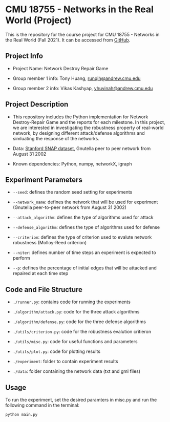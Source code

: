 # CMU 18755 - Networks in the Real World (Project)

This is the repository for the course project for CMU 18755 - Networks in the Real World (Fall 2021). It can be accessed from [GitHub](https://github.com/tonyrunqihuang/18755-Projects-Network-Destroy-Repair-Game).

## Project Info
- Project Name: Network Destroy Repair Game

- Group member 1 info: Tony Huang, runqih@andrew.cmu.edu

- Group member 2 info: Vikas Kashyap, vhuvinah@andrew.cmu.edu


## Project Description
- This repository includes the Python implementation for Network Destroy-Repair Game and the reports for each milestone. In this project, we are interested in investigating the robustness property of real-world network, by designing different attack/defense algorithms and simluating the response of the networks.

- Data: [Stanford SNAP dataset](https://snap.stanford.edu/data/#citnets), Gnutella peer to peer network from August 31 2002

- Known dependencies: Python, numpy, networkX, igraph


## Experiment Parameters
- `--seed`: defines the random seed setting for experiments

- `--network_name`: defines the network that will be used for experiment (Gnutella peer-to-peer network from August 31 2002)

- `--attack_algorithm`: defines the type of algorithms used for attack

- `--defense_algorithm`: defines the type of algorithms used for defense

- `--criterion`: defines the type of criterion used to evalute network robustness (Molloy-Reed criterion)

- `--niter`: defines number of time steps an experiment is expected to perform

- `--p`: defines the percentage of initial edges that will be attacked and repaired at each time step


## Code and File Structure

- `./runner.py`: contains code for running the experiments

- `./algorithm/attack.py`: code for the three attack algorithms

- `./algorithm/defense.py`: code for the three defense algorithms

- `./utils/criterion.py`: code for the robustness evalution critieron

- `./utils/misc.py`: code for useful functions and parameters

- `./utils/plot.py`: code for plotting results

- `./experiment`: folder to contain experiment results

- `./data`: folder containing the network data (txt and gml files)


## Usage

To run the experiment, set the desired paramters in misc.py and run the following command in the terminal:

```python main.py```